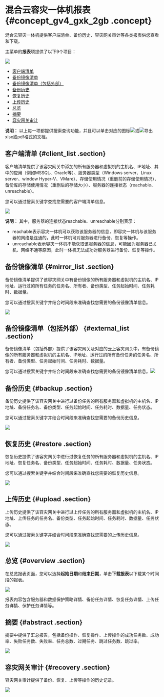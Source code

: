 # 混合云容灾一体机报表 {#concept_gv4_gxk_2gb .concept}

混合云容灾一体机提供客户端清单、备份历史、容灾网关审计等各类报表供您查看和下载。

主菜单的**报表**项提供了以下9个项目：

![](http://static-aliyun-doc.oss-cn-hangzhou.aliyuncs.com/assets/img/64172/154528878134667_zh-CN.png)

-   [客户端清单](#)
-   [备份镜像清单](#)
-   [备份镜像清单（包括外部）](#)
-   [备份历史](#)
-   [恢复历史](#)
-   [上传历史](#)
-   [总览](#)
-   [摘要](#)
-   [容灾网关审计](#)

**说明：** 以上每一项都提供搜索查询功能，并且可以单击对应的图标![](http://static-aliyun-doc.oss-cn-hangzhou.aliyuncs.com/assets/img/64172/154528878134712_zh-CN.jpg)或![](http://static-aliyun-doc.oss-cn-hangzhou.aliyuncs.com/assets/img/64172/154528878134713_zh-CN.jpg)导出xlsx或pdf格式的文档。

## 客户端清单 {#client_list .section}

客户端清单提供了该容灾网关中添加的所有服务器和虚拟机的主机名、IP地址、其中的应用（例如MSSQL、Oracle等）、服务器类型（Windows server、Linux server、window Hyper-V、VMare）、存储使用情况（重删前的存储使用情况）、备份库的存储使用情况（重删后的存储大小）、服务器的连接状态（reachable、unreachable）。

您可以通过搜索关键字查找您需要的客户端清单信息。

![](http://static-aliyun-doc.oss-cn-hangzhou.aliyuncs.com/assets/img/64172/154528878134669_zh-CN.png)

**说明：** 其中，服务器的连接状态reachable、unreachable分别表示：

-   reachable表示容灾一体机可以获取该服务器的信息，即容灾一体机与该服务器的网络是连通的，此时一体机可对服务器进行备份、恢复等操作。
-   unreachable表示容灾一体机不能获取该服务器的信息，可能因为服务器已关机、网络不通等原因，此时一体机无法成功对服务器进行备份、恢复等操作。

## 备份镜像清单 {#mirror_list .section}

备份镜像清单提供了该容灾网关中有备份镜像的所有服务器和虚拟机的主机名、IP地址、运行过的所有任务的任务名、所有者、备份类型、任务起始时间、任务耗时、数据量。

您可以通过搜索关键字并结合时间段来准确查找您需要的备份镜像清单信息。

![](http://static-aliyun-doc.oss-cn-hangzhou.aliyuncs.com/assets/img/64172/154528878134678_zh-CN.png)

## 备份镜像清单（包括外部） {#external_list .section}

备份镜像清单（包括外部）提供了该容灾网关及对应的云上容灾网关中，有备份镜像的所有服务器和虚拟机的主机名、IP地址、运行过的所有备份任务的任务名、所有者、备份类型、任务起始时间、任务耗时、数据量。

您可以通过搜索关键字并结合时间段来准确查找您需要的备份镜像清单信息。![](http://static-aliyun-doc.oss-cn-hangzhou.aliyuncs.com/assets/img/64172/154528878134691_zh-CN.png)

## 备份历史 {#backup .section}

备份历史提供了该容灾网关中进行过备份任务的所有服务器和虚拟机的主机名、IP地址、备份任务名、备份类型、任务起始时间、任务耗时、数据量、任务状态。

您可以通过搜索关键字并结合时间段来准确查找您需要的备份历史信息。

![](http://static-aliyun-doc.oss-cn-hangzhou.aliyuncs.com/assets/img/64172/154528878234692_zh-CN.png)

## 恢复历史 {#restore .section}

恢复历史提供了该容灾网关中进行过恢复任务的所有服务器和虚拟机的主机名、IP地址、恢复任务名、备份类型、任务起始时间、任务耗时、数据量、任务状态。

您可以通过搜索关键字并结合时间段来准确查找您需要的恢复历史信息。

![](http://static-aliyun-doc.oss-cn-hangzhou.aliyuncs.com/assets/img/64172/154528878234694_zh-CN.png)

## 上传历史 {#upload .section}

上传历史提供了该容灾网关中进行过上传任务的所有服务器和虚拟机的主机名、IP地址、上传任务的任务名、备份类型、任务起始时间、任务耗时、数据量、任务状态。

您可以通过搜索关键字并结合时间段来准确查找您需要的上传历史信息。

![](http://static-aliyun-doc.oss-cn-hangzhou.aliyuncs.com/assets/img/64172/154528878234700_zh-CN.png)

## 总览 {#overview .section}

在总览报表页面，您可以选择**起始日期**和**结束日期**，单击**下载报表**以下载某个时间段的报表。

![](http://static-aliyun-doc.oss-cn-hangzhou.aliyuncs.com/assets/img/64172/154528878234704_zh-CN.png)

报表内容包含服务器和数据保护策略详情、备份任务详情、恢复任务详情、上传任务详情、保护任务详情等。

## 摘要 {#abstract .section}

摘要中提供了汇总报告，包括备份操作、恢复操作、上传操作的成功任务数、成功率、失败任务数、失败率、任务总数、过期任务、跳过任务数、跳过率。

![](http://static-aliyun-doc.oss-cn-hangzhou.aliyuncs.com/assets/img/64172/154528878234706_zh-CN.png)

## 容灾网关审计 {#recovery .section}

容灾网关审计提供了备份、恢复、上传等操作的历史记录。

![](http://static-aliyun-doc.oss-cn-hangzhou.aliyuncs.com/assets/img/64172/154528878234709_zh-CN.png)

